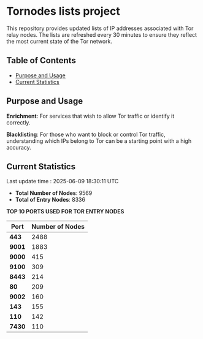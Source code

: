 # Tornodes lists project

This repository provides updated lists of IP addresses associated with Tor relay nodes. The lists are refreshed every 30 minutes to ensure they reflect the most current state of the Tor network.

## Table of Contents

- [Purpose and Usage](#purpose-and-usage)
- [Current Statistics](#current-statistics)


## Purpose and Usage

**Enrichment**: For services that wish to allow Tor traffic or identify it correctly.

**Blacklisting**: For those who want to block or control Tor traffic, understanding which IPs belong to Tor can be a starting point with a high accuracy.

## Current Statistics

Last update time : 2025-06-09 18:30:11 UTC

- **Total Number of Nodes**: 9569
- **Total of Entry Nodes**: 8336

**TOP 10 PORTS USED FOR TOR ENTRY NODES**

| **Port** | **Number of Nodes** |
|------|-----------------|
| **443**   | 2488  |
| **9001**   | 1883  |
| **9000**   | 415  |
| **9100**   | 309  |
| **8443**   | 214  |
| **80**   | 209  |
| **9002**   | 160  |
| **143**   | 155  |
| **110**   | 142  |
| **7430**   | 110  |

